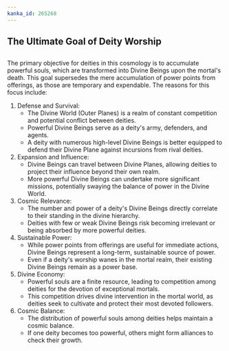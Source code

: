 ```yaml
---
kanka_id: 265268
---
```


## The Ultimate Goal of Deity Worship

## 

The primary objective for deities in this cosmology is to accumulate powerful souls, which are transformed into Divine Beings upon the mortal's death. This goal supersedes the mere accumulation of power points from offerings, as those are temporary and expendable. The reasons for this focus include:

1. Defense and Survival:
   * The Divine World (Outer Planes) is a realm of constant competition and potential conflict between deities.
   * Powerful Divine Beings serve as a deity's army, defenders, and agents.
   * A deity with numerous high-level Divine Beings is better equipped to defend their Divine Plane against incursions from rival deities.
2. Expansion and Influence:
   * Divine Beings can travel between Divine Planes, allowing deities to project their influence beyond their own realm.
   * More powerful Divine Beings can undertake more significant missions, potentially swaying the balance of power in the Divine World.
3. Cosmic Relevance:
   * The number and power of a deity's Divine Beings directly correlate to their standing in the divine hierarchy.
   * Deities with few or weak Divine Beings risk becoming irrelevant or being absorbed by more powerful deities.
4. Sustainable Power:
   * While power points from offerings are useful for immediate actions, Divine Beings represent a long-term, sustainable source of power.
   * Even if a deity's worship wanes in the mortal realm, their existing Divine Beings remain as a power base.
5. Divine Economy:
   * Powerful souls are a finite resource, leading to competition among deities for the devotion of exceptional mortals.
   * This competition drives divine intervention in the mortal world, as deities seek to cultivate and protect their most devoted followers.
6. Cosmic Balance:
   * The distribution of powerful souls among deities helps maintain a cosmic balance.
   * If one deity becomes too powerful, others might form alliances to check their growth.